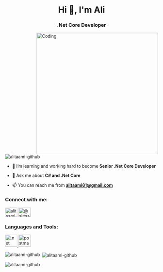 
<h1 align="center">Hi 👋, I'm Ali</h1>
<h3 align="center">.Net Core Developer</h3>
<img align="right" alt="Coding" width="400" src="https://media.giphy.com/media/vzO0Vc8b2VBLi/giphy.gif">

<p align="left"> <img src="https://komarev.com/ghpvc/?username=alitaami-github&label=Profile%20views&color=0e75b6&style=flat" alt="alitaami-github" /> </p>

- 🌱 I’m learning and working hard to become **Senior .Net Core Developer**

- 💬 Ask me about  **C# and .Net Core** 

- 📫 You can reach me from **alitaami81@gmail.com**

<h3 align="left">Connect with me:</h3>
<p align="left">
<a href="https://linkedin.com/in/mahdiporkar" target="blank"><img align="center" src="https://raw.githubusercontent.com/rahuldkjain/github-profile-readme-generator/master/src/images/icons/Social/linked-in-alt.svg" alt="alitaami" height="30" width="40" /></a>
<a href="https://medium.com/@alitaami81" target="blank"><img align="center" src="https://raw.githubusercontent.com/rahuldkjain/github-profile-readme-generator/master/src/images/icons/Social/medium.svg" alt="@alitaami81" height="30" width="40" /></a>
</p>

<h3 align="left">Languages and Tools:</h3>

<p align="left"> 
  
   <a href="https://dotnet.microsoft.com/" target="_blank" rel="noreferrer"> <img src="https://www.vectorlogo.zone/logos/dotnet/dotnet-vertical.svg" alt=".net" width="40" height="40"/> </a>
  <a href="https://postman.com" target="_blank" rel="noreferrer"> <img src="https://www.vectorlogo.zone/logos/getpostman/getpostman-icon.svg" alt="postman" width="40" height="40"/> </a> </p>

<p><img align="left" src="https://github-readme-stats.vercel.app/api/top-langs?username=alitaami-github&show_icons=true&locale=en&layout=compact" alt="alitaami-github" /></p>

<p>&nbsp;<img align="center" src="https://github-readme-stats.vercel.app/api?username=alitaami-github&show_icons=true&locale=en" alt="alitaami-github" /></p>

<p><img align="center" src="https://github-readme-streak-stats.herokuapp.com/?user=alitaami-github&" alt="alitaami-github" /></p>

